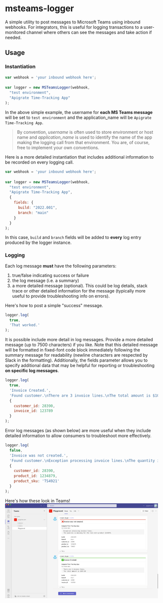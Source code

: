 # msteams-logger
A simple utility to post messages to Microsoft Teams using inbound webhooks. For integrators, this is useful for logging transactions to a user-monitored channel where others can see the messages and take action if needed.

## Usage

### Instantiation
```javascript
var webhook = 'your inbound webhook here';

var logger = new MSTeamsLogger(webhook,
  "test environment",
  "Apigrate Time-Tracking App"
);
```
In the above simple example, the username for **each MS Teams message** will be set to  `test environment` and the application_name will be `Apigrate Time-Tracking App`. 

> By convention, *username* is often used to store environment or host name and *application_name* is used to identify the name of the app making the logging call from that environment. You are, of course, free to implement your own conventions.

Here is a more detailed instantiation that includes additional information to be recorded on every logging call.
```javascript
var webhook = 'your inbound webhook here';

var logger = new MSTeamsLogger(webhook,
  "test environment",
  "Apigrate Time-Tracking App",
  {
    fields: {
      build: "2022.001",
      branch: "main"
    }
  }
);
```
In this case, `build` and `branch` fields will be added to **every** log entry produced by the logger instance. 

### Logging
Each log message **must** have the following parameters:

1. true/false indicating success or failure
1. the log message (i.e. a summary)
1. a more detailed message (optional). This could be log details, stack trace or other detailed information for the message (typically more useful to provide troubleshooting info on errors).


Here's how to post a simple "success" message.
```javascript
logger.log(
  true,
  'That worked.'
);
```

It is possible include more detail in log messages. Provide a more detailed message (up to 7500 characters) if you like. Note that this detailed message will be formatted in fixed-font code block immediately following the summary message for readability (newline characters are respected by Slack in the formatting). Additionally, the fields parameter allows you to specify additional data that may be helpful for reporting or troubleshooting **on specific log messages**.
```javascript
logger.log(
  true,
  'Invoice Created.',
  'Found customer.\nThere are 3 invoice lines.\nThe total amount is $107.80',
  {
    customer_id: 28390,
    invoice_id: 123789
  }
);
```

Error log messages (as shown below) are more useful when they include detailed information to allow consumers to troubleshoot more effectively.
```javascript
logger.log(
  false,
  'Invoice was not created.',
  'Found customer.\nException processing invoice lines.\nThe quantity is missing for the line with product 1234879.',
  {
    customer_id: 28390,
    product_id: 1234879,
    product_sku: 'TS4921'
  }
);

```

Here's how these look in Teams!
![Log Message Examples](./message_examples.png)